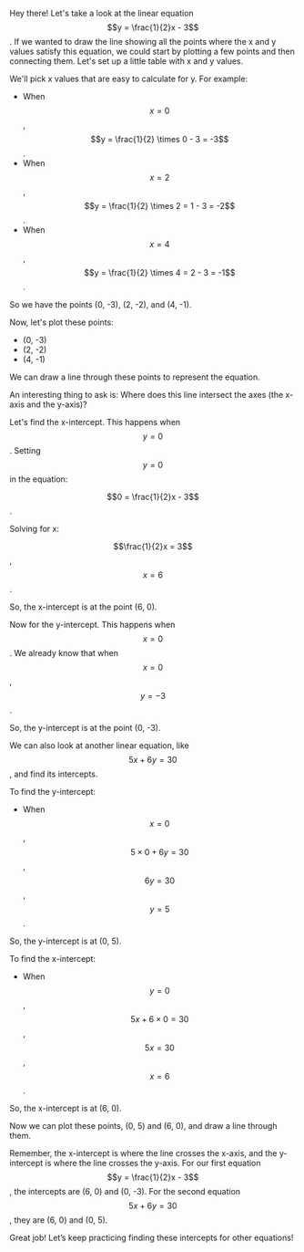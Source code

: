 Hey there! Let's take a look at the linear equation $$y = \frac{1}{2}x - 3$$. If we wanted to draw the line showing all the points where the x and y values satisfy this equation, we could start by plotting a few points and then connecting them. Let's set up a little table with x and y values.

We'll pick x values that are easy to calculate for y. For example:

- When $$x = 0$$, $$y = \frac{1}{2} \times 0 - 3 = -3$$.
- When $$x = 2$$, $$y = \frac{1}{2} \times 2 = 1 - 3 = -2$$.
- When $$x = 4$$, $$y = \frac{1}{2} \times 4 = 2 - 3 = -1$$.

So we have the points (0, -3), (2, -2), and (4, -1). 

Now, let's plot these points:

- (0, -3)
- (2, -2)
- (4, -1)

We can draw a line through these points to represent the equation. 

An interesting thing to ask is: Where does this line intersect the axes (the x-axis and the y-axis)?

Let's find the x-intercept. This happens when $$y = 0$$. Setting $$y = 0$$ in the equation:

$$0 = \frac{1}{2}x - 3$$.

Solving for x:

$$\frac{1}{2}x = 3$$,
$$x = 6$$.

So, the x-intercept is at the point (6, 0). 

Now for the y-intercept. This happens when $$x = 0$$. We already know that when $$x = 0$$, $$y = -3$$. 

So, the y-intercept is at the point (0, -3).

We can also look at another linear equation, like $$5x + 6y = 30$$, and find its intercepts.

To find the y-intercept:

- When $$x = 0$$,
$$5 \times 0 + 6y = 30$$,
$$6y = 30$$,
$$y = 5$$.

So, the y-intercept is at (0, 5).

To find the x-intercept:

- When $$y = 0$$,
$$5x + 6 \times 0 = 30$$,
$$5x = 30$$,
$$x = 6$$.

So, the x-intercept is at (6, 0).

Now we can plot these points, (0, 5) and (6, 0), and draw a line through them. 

Remember, the x-intercept is where the line crosses the x-axis, and the y-intercept is where the line crosses the y-axis. For our first equation $$y = \frac{1}{2}x - 3$$, the intercepts are (6, 0) and (0, -3). For the second equation $$5x + 6y = 30$$, they are (6, 0) and (0, 5).

Great job! Let’s keep practicing finding these intercepts for other equations!